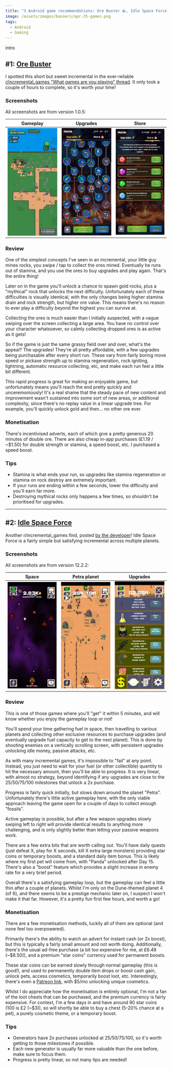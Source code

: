 ```yaml
---
title: "3 Android game recommendations: Ore Buster 🪨, Idle Space Force 🚀"
image: /assets/images/banners/apr-25-games.png
tags:
  - Android
  - Gaming
---
```


intro

## #1: [Ore Buster](https://play.google.com/store/apps/details?id=com.tornupgaming.orebuster)

I spotted this short but sweet incremental in the ever-reliable [r/incremental_games "What games are you playing" thread](https://www.reddit.com/r/incremental_games/comments/1j7r4qf/what_games_are_you_playing_this_week_game/mh2hv0j/). It only took a couple of hours to complete, so it's worth your time!

### Screenshots

All screenshots are from version 1.0.5:

|                                                 Gameplay                                                 |                                                 Upgrades                                                 |                                                 Store                                                 |
| :------------------------------------------------------------------------------------------------------: | :------------------------------------------------------------------------------------------------------: | :---------------------------------------------------------------------------------------------------: |
| [![Ore Buster gameplay](/assets/images/2025/apr-ore-1-thumbnail.jpg)](/assets/images/2025/apr-ore-1.jpg) | [![Ore Buster upgrades](/assets/images/2025/apr-ore-2-thumbnail.jpg)](/assets/images/2025/apr-ore-2.jpg) | [![Ore Buster store](/assets/images/2025/apr-ore-3-thumbnail.jpg)](/assets/images/2025/apr-ore-3.jpg) |

### Review

One of the simplest concepts I've seen in an incremental, your little guy mines rocks, you swipe / tap to collect the ores mined. Eventually he runs out of stamina, and you use the ores to buy upgrades and play again. That's the entire thing!

Later on in the game you'll unlock a chance to spawn gold rocks, plus a "mythical" rock that unlocks the next difficulty. Unfortunately each of these difficulties is visually identical, with the only changes being higher stamina drain and rock strength, but higher ore value. This means there's no reason to ever play a difficulty beyond the highest you can survive at.

Collecting the ores is much easier than I initially suspected, with a vague swiping over the screen collecting a large area. You have no control over your character whatsoever, so calmly collecting dropped ores is as active as it gets!

So if the game is just the same grassy field over and over, what's the appeal? The upgrades! They're all pretty affordable, with a few upgrades being purchasable after every short run. These vary from fairly boring move speed or pickaxe strength up to stamina regeneration, rock igniting, lightning, automatic resource collecting, etc, and make each run feel a little bit different.

This rapid progress is great for making an enjoyable game, but unfortunately means you'll reach the end pretty quickly and unceremoniously! It's a real shame that the steady pace of new content and improvement wasn't sustained into some sort of new areas, or additional complexity, since there's no replay value in a linear upgrade tree. For example, you'll quickly unlock gold and then... no other ore ever.

### Monetisation

There's incentivised adverts, each of which give a pretty generous 20 minutes of double ore. There are also cheap in-app purchases (£1.19 / ~$1.50) for double strength or stamina, a speed boost, etc. I purchased a speed boost.

### Tips

- Stamina is what ends your run, so upgrades like stamina regeneration or stamina on rock destroy are extremely important.
- If your runs are ending within a few seconds, lower the difficulty and you'll earn far more.
- Destroying mythical rocks only happens a few times, so shouldn't be prioritised for upgrades.

---

## #2: [Idle Space Force](https://play.google.com/store/apps/details?id=com.FuseGamesLLC.IdleSpaceForce)

Another r/incremental_games find, posted [by the developer](https://www.reddit.com/r/incremental_games/comments/1j88ky1/idle_space_force_new_level_upgrades_dinosaur_pet/)! Idle Space Force is a fairly simple but satisfying incremental across multiple planets.

### Screenshots

All screenshots are from version 12.2.2:

|                                                      Space                                                      |                                                  Petra planet                                                   |                                                      Upgrades                                                      |
| :-------------------------------------------------------------------------------------------------------------: | :-------------------------------------------------------------------------------------------------------------: | :----------------------------------------------------------------------------------------------------------------: |
| [![Idle Space Force space](/assets/images/2025/apr-space-1-thumbnail.jpg)](/assets/images/2025/apr-space-1.jpg) | [![Idle Space Force petra](/assets/images/2025/apr-space-2-thumbnail.jpg)](/assets/images/2025/apr-space-2.jpg) | [![Idle Space Force upgrades](/assets/images/2025/apr-space-3-thumbnail.jpg)](/assets/images/2025/apr-space-3.jpg) |

### Review

This is one of those games where you'll "get" it within 5 minutes, and will know whether you enjoy the gameplay loop or not!

You'll spend your time gathering fuel in space, then travelling to various planets and collecting other exclusive resources to purchase upgrades (and eventually upgrade fuel capacity to get to the next planet). This is done by shooting enemies on a vertically scrolling screen, with persistent upgrades unlocking idle money, passive attacks, etc.

As with many incremental games, it's impossible to "fail" at any point. Instead, you just need to wait for your fuel (or other collectible) quantity to hit the necessary amount, then you'll be able to progress. It is very linear, with almost no strategy, beyond identifying if any upgrades are close to the 25/50/75/100 milestones that unlock a 2x purchase.

Progress is fairly quick initially, but slows down around the planet "Petra". Unfortunately there's little active gameplay here, with the only viable approach leaving the game open for a couple of days to collect enough "fossils".

Active gameplay is possible, but after a few weapon upgrades slowly swiping left to right will provide identical results to anything more challenging, and is only slightly better than letting your passive weapons work.

There are a few extra bits that are worth calling out. You'll have daily quests (just defeat X, play for X seconds, kill X extra large monsters) providing star coins or temporary boosts, and a standard daily item bonus. This is likely where my first pet will come from, with "Panda" unlocked after Day 15. There's also a "boost" feature which provides a slight increase in enemy rate for a very brief period.

Overall there's a satisfying gameplay loop, but the gameplay can feel a little thin after a couple of planets. Whilst I'm only on the Dune-themed planet 4 (of 6), and there seems to be a prestige mechanic later on, I suspect I won't make it that far. However, it's a pretty fun first few hours, and worth a go!

### Monetisation

There are a few monetisation methods, luckily all of them are optional (and none feel too overpowered).

Primarily there's the ability to watch an advert for instant cash (or 2x boost), but this is typically a fairly small amount and not worth doing. Additionally, there's the usual ad-free purchase (a bit too expensive for me, at £6.49 (~$8.50)), and a premium "star coins" currency used for permanent boosts.

These star coins can be earned slowly through normal gameplay (this is good!), and used to permanently double item drops or boost cash gain, unlock pets, access cosmetics, temporarily boost loot, etc. Interestingly, there's even a [Patreon link](https://www.patreon.com/IdleSpaceForce), with $5/mo unlocking unique cosmetics.

Whilst I do appreciate how the monetisation is entirely optional, I'm not a fan of the loot chests that can be purchased, and the premium currency is fairly expensive. For context, I'm a few days in and have around 90 star coins (100 is £2 (~$3)), so will shortly be able to buy a chest (5-20% chance at a pet), a purely cosmetic theme, or a temporary boost.

### Tips

- Generators have 2x purchases unlocked at 25/50/75/100, so it's worth getting to those milestones if possible.
- Each new generator is usually far more valuable than the one before, make sure to focus them.
- Progress is pretty linear, so not many tips are needed!
